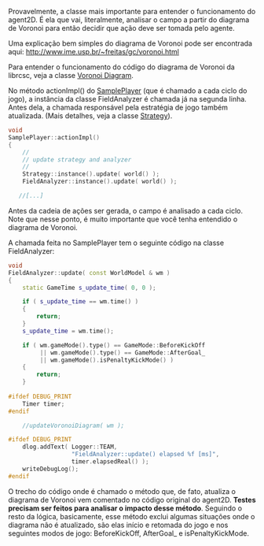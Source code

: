 Provavelmente, a classe mais importante para entender o funcionamento do agent2D. É ela que vai, literalmente, analisar o campo a partir do diagrama de Voronoi para então decidir que ação deve ser tomada pelo agente.

Uma explicação bem simples do diagrama de Voronoi pode ser encontrada aqui: 
http://www.ime.usp.br/~freitas/gc/voronoi.html

Para entender o funcionamento do código do diagrama de Voronoi da librcsc, veja a classe [Voronoi Diagram](https://bitbucket.org/herinson/ibots2d/wiki/VoronoiDiagram).

No método actionImpl() do [SamplePlayer](https://bitbucket.org/herinson/ibots2d/wiki/SamplePlayer) (que é chamado a cada ciclo do jogo), a instância da classe FieldAnalyzer é chamada já na segunda linha. Antes dela, a chamada responsável pela estratégia de jogo também atualizada. (Mais detalhes, veja a classe [Strategy](https://bitbucket.org/herinson/ibots2d/wiki/Strategy)).

```cpp
void
SamplePlayer::actionImpl()
{
    //
    // update strategy and analyzer
    //
    Strategy::instance().update( world() );
    FieldAnalyzer::instance().update( world() );

   //[...]
```
Antes da cadeia de ações ser gerada, o campo é analisado a cada ciclo. Note que nesse ponto, é muito importante que você tenha entendido o diagrama de Voronoi.

A chamada feita no SamplePlayer tem o seguinte código na classe FieldAnalyzer:
```cpp
void
FieldAnalyzer::update( const WorldModel & wm )
{
    static GameTime s_update_time( 0, 0 );

    if ( s_update_time == wm.time() )
    {
        return;
    }
    s_update_time = wm.time();

    if ( wm.gameMode().type() == GameMode::BeforeKickOff
         || wm.gameMode().type() == GameMode::AfterGoal_
         || wm.gameMode().isPenaltyKickMode() )
    {
        return;
    }
    
#ifdef DEBUG_PRINT
    Timer timer;
#endif

    //updateVoronoiDiagram( wm );

#ifdef DEBUG_PRINT
    dlog.addText( Logger::TEAM,
                  "FieldAnalyzer::update() elapsed %f [ms]",
                  timer.elapsedReal() );
    writeDebugLog();
#endif
```
O trecho do código onde é chamado o método que, de fato, atualiza o diagrama de Voronoi vem comentado no código original do agent2D. **Testes precisam ser feitos para analisar o impacto desse método**. 
Seguindo o resto da lógica, basicamente, esse método exclui algumas situações onde o diagrama não é atualizado, são elas início e retomada do jogo e nos seguintes modos de jogo: BeforeKickOff, AfterGoal_ e isPenaltyKickMode.